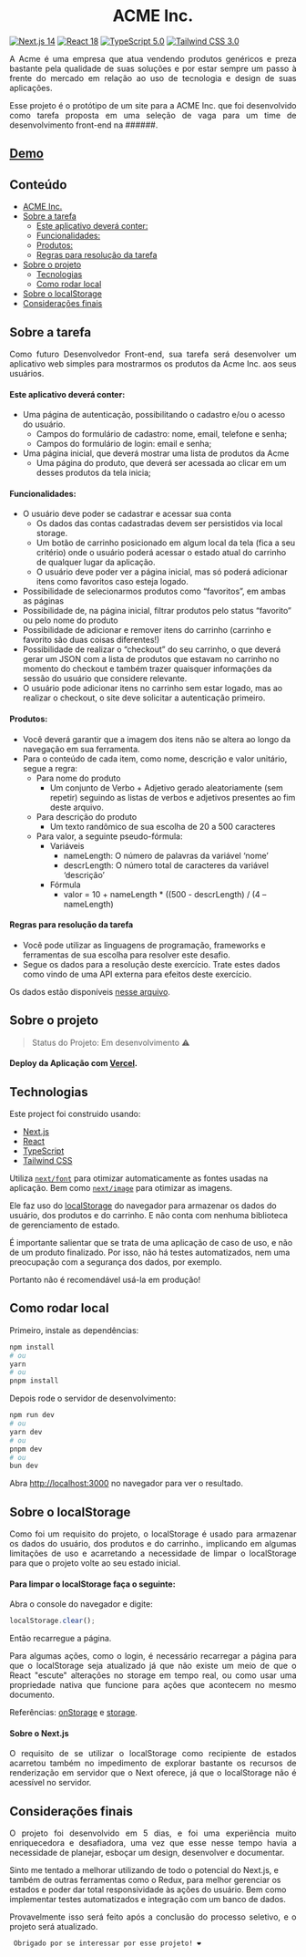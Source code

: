 <h1 align="center"> ACME Inc. </h1>

[![Next.js 14](https://img.shields.io/badge/Next.js-14-blue)](https://nextjs.org/)
[![React 18](https://img.shields.io/badge/React-18-blue)](https://reactjs.org/blog/2021/06/08/the-plan-for-react-18.html)
[![TypeScript 5.0](https://img.shields.io/badge/TypeScript-5.0-blue)](https://www.typescriptlang.org/docs/handbook/release-notes/typescript-4-4.html)
[![Tailwind CSS 3.0](https://img.shields.io/badge/Tailwind%20CSS-3.0-blue)](https://tailwindcss.com/docs/just-in-time-mode)

<p align="justify"> A Acme é uma empresa que atua vendendo produtos genéricos e preza bastante pela qualidade de suas soluções e por estar sempre um passo à frente do mercado em relação ao uso de tecnologia e design de suas aplicações.
</p>

<p align="justify">
Esse projeto é o protótipo de um site para a ACME Inc. que foi desenvolvido como tarefa proposta em uma seleção de vaga para um time de desenvolvimento front-end na ######.
</p>

## [Demo](https://acme-inc-ruby.vercel.app/)

## Conteúdo

- [ACME Inc.](#acme-inc)
- [Sobre a tarefa](#sobre-a-tarefa)
  - [Este aplicativo deverá conter:](#este-aplicativo-deverá-conter)
  - [Funcionalidades:](#funcionalidades)
  - [Produtos:](#produtos)
  - [Regras para resolução da tarefa](#regras-para-resolução-da-tarefa)
- [Sobre o projeto](#sobre-o-projeto)
  - [Tecnologias](#technologias)
  - [Como rodar local](#como-rodar-local)
- [Sobre o localStorage](#sobre-o-localstorage)
- [Considerações finais](#considerações-finais)

## Sobre a tarefa

<p align="justify">
Como futuro Desenvolvedor Front-end, sua tarefa será desenvolver um aplicativo web simples para mostrarmos os produtos da Acme Inc. aos seus usuários.
</p>

#### Este aplicativo deverá conter:

- Uma página de autenticação, possibilitando o cadastro e/ou o acesso do usuário.
  - Campos do formulário de cadastro: nome, email, telefone e senha;
  - Campos do formulário de login: email e senha;
- Uma página inicial, que deverá mostrar uma lista de produtos da Acme
  - Uma página do produto, que deverá ser acessada ao clicar em um desses
    produtos da tela inicia;

#### Funcionalidades:

- O usuário deve poder se cadastrar e acessar sua conta
  - Os dados das contas cadastradas devem ser persistidos via local storage.
  - Um botão de carrinho posicionado em algum local da tela (fica a seu critério) onde o usuário poderá acessar o estado atual do carrinho de qualquer lugar da aplicação.
  - O usuário deve poder ver a página inicial, mas só poderá adicionar itens como favoritos caso esteja logado.
- Possibilidade de selecionarmos produtos como “favoritos”, em ambas as páginas
- Possibilidade de, na página inicial, filtrar produtos pelo status “favorito” ou pelo nome do produto
- Possibilidade de adicionar e remover itens do carrinho (carrinho e favorito são duas coisas diferentes!)
- Possibilidade de realizar o “checkout” do seu carrinho, o que deverá gerar um JSON com a lista de produtos que estavam no carrinho no momento do checkout e também trazer quaisquer informações da sessão do usuário que considere relevante.
- O usuário pode adicionar itens no carrinho sem estar logado, mas ao realizar o checkout, o site deve solicitar a autenticação primeiro.

#### Produtos:

- Você deverá garantir que a imagem dos itens não se altera ao longo da navegação em sua ferramenta.
- Para o conteúdo de cada item, como nome, descrição e valor unitário, segue a regra:
  - Para nome do produto
    - Um conjunto de Verbo + Adjetivo gerado aleatoriamente (sem repetir) seguindo as listas de verbos e adjetivos presentes ao fim deste arquivo.
  - Para descrição do produto
    - Um texto randômico de sua escolha de 20 a 500 caracteres
  - Para valor, a seguinte pseudo-fórmula:
    - Variáveis
      - nameLength: O número de palavras da variável ‘nome’
      - descrLength: O número total de caracteres da variável ‘descrição’
    - Fórmula
      - valor = 10 + nameLength \* ((500 - descrLength) / (4 – nameLength)

#### Regras para resolução da tarefa

- Você pode utilizar as linguagens de programação, frameworks e ferramentas de sua escolha para resolver este desafio.
- Segue os dados para a resolução deste exercício. Trate estes dados como vindo de uma API externa para efeitos deste exercício.

Os dados estão disponíveis [nesse arquivo](https://github.com/renexe/acme-inc/blob/main/src/mock/products-convention.ts).

## Sobre o projeto

> Status do Projeto: Em desenvolvimento ⚠️

#### Deploy da Aplicação com [Vercel](https://acme-inc-ruby.vercel.app/).

## Technologias

Este project foi construido usando:

- [Next.js](https://nextjs.org/)
- [React](https://reactjs.org/)
- [TypeScript](https://www.typescriptlang.org/)
- [Tailwind CSS](https://tailwindcss.com/)

Utiliza [`next/font`](https://nextjs.org/docs/basic-features/font-optimization) para otimizar automaticamente as fontes usadas na aplicação. Bem como [`next/image`](https://nextjs.org/docs/basic-features/image-optimization) para otimizar as imagens.

Ele faz uso do [localStorage](https://developer.mozilla.org/pt-BR/docs/Web/API/Window/localStorage) do navegador para armazenar os dados do usuário, dos produtos e do carrinho. E não conta com nenhuma biblioteca de gerenciamento de estado.

É importante salientar que se trata de uma aplicação de caso de uso, e não de um produto finalizado. Por isso, não há testes automatizados, nem uma preocupação com a segurança dos dados, por exemplo.

Portanto não é recomendável usá-la em produção!

## Como rodar local

Primeiro, instale as dependências:

```bash
npm install
# ou
yarn
# ou
pnpm install
```

Depois rode o servidor de desenvolvimento:

```bash
npm run dev
# ou
yarn dev
# ou
pnpm dev
# ou
bun dev
```

Abra [http://localhost:3000](http://localhost:3000) no navegador para ver o resultado.

## Sobre o localStorage

<p align="justify">
Como foi um requisito do projeto, o localStorage é usado para armazenar os dados do usuário, dos produtos e do carrinho., implicando em algumas limitações de uso e acarretando a necessidade de limpar o localStorage para que o projeto volte ao seu estado inicial.
</p>

#### Para limpar o localStorage faça o seguinte:

Abra o console do navegador e digite:

```js
localStorage.clear();
```

Então recarregue a página.

<p align="justify">
Para algumas ações, como o login, é necessário recarregar a página para que o localStorage seja atualizado já que não existe um meio de que o React "escute" alterações no storage em tempo real, ou como usar uma propriedade nativa que funcione para ações que acontecem no mesmo documento. 
</p>

Referências: [onStorage](https://developer.mozilla.org/pt-BR/docs/Web/API/Window/storage_event) e [storage](https://developer.mozilla.org/en-US/docs/Web/API/Window/storage_event).

#### Sobre o Next.js

<p align="justify">
O requisito de se utilizar o localStorage como recipiente de estados acarretou também no impedimento de explorar bastante os recursos de renderização em servidor que o Next oferece, já que o localStorage não é acessível no servidor.
</p>

## Considerações finais

<p align="justify">
O projeto foi desenvolvido em 5 dias, e foi uma experiência muito enriquecedora e desafiadora, uma vez que esse nesse tempo havia a necessidade de planejar, esboçar um design, desenvolver e documentar.
</p>
<p align="justify">

Sinto me tentado a melhorar utilizando de todo o potencial do Next.js, e também de outras ferramentas como o Redux, para melhor gerenciar os estados e poder dar total responsividade às ações do usuário. Bem como implementar testes automatizados e integração com um banco de dados.

</p>
<p align="justify">
Provavelmente isso será feito após a conclusão do processo seletivo, e o projeto será atualizado.

</p>

     Obrigado por se interessar por esse projeto! ❤️

